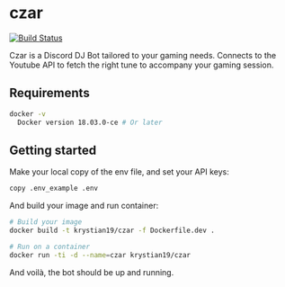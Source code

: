 # czar

[![Build Status](https://github.com/Krystian19/czar/workflows/build/badge.svg)](https://github.com/Krystian19/czar/actions)

Czar is a Discord DJ Bot tailored to your gaming needs. Connects to the Youtube API to fetch the right tune to accompany your gaming session.

## Requirements
```sh
docker -v
  Docker version 18.03.0-ce # Or later
```

## Getting started

Make your local copy of the env file, and set your API keys:
```sh
copy .env_example .env
```

And build your image and run container:
```sh
# Build your image
docker build -t krystian19/czar -f Dockerfile.dev .

# Run on a container
docker run -ti -d --name=czar krystian19/czar
```

And voilà, the bot should be up and running.